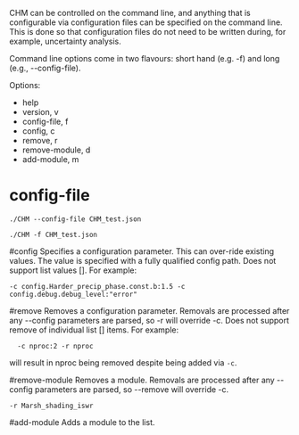 CHM can be controlled on the command line, and anything that is configurable via configuration files can be specified on the command line. This is done so that configuration files do not need to be written during, for example, uncertainty analysis.

Command line options come in two flavours: short hand (e.g. -f) and long (e.g., --config-file).

Options:
- help
- version, v
- config-file, f 
- config, c
- remove, r
- remove-module, d
- add-module, m             

# config-file
```./CHM --config-file CHM_test.json```

```./CHM -f CHM_test.json```

#config
Specifies a configuration parameter. This can over-ride existing values. The value is specified with a fully qualified config path. Does not support list values []. For example: 
```
-c config.Harder_precip_phase.const.b:1.5 -c config.debug.debug_level:"error"
```

#remove
Removes a configuration parameter. Removals are processed after any --config parameters are parsed, so -r will override -c. Does not support remove of individual list [] items. For example:
```                  
  -c nproc:2 -r nproc
```
will result in nproc being removed despite being added via ```-c```.

#remove-module
Removes a module. Removals are processed after any --config parameters are parsed, so --remove will override -c. 

```
-r Marsh_shading_iswr
```

#add-module
Adds a module to the list.